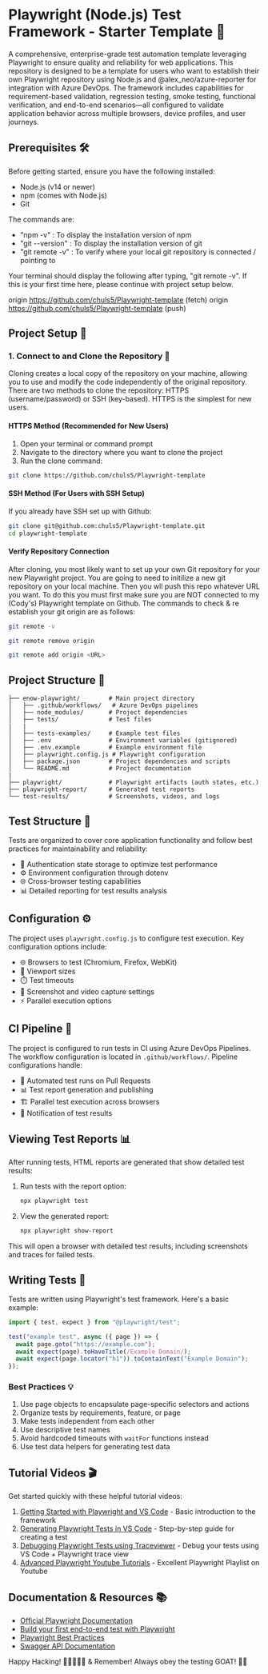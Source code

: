 # Playwright (Node.js) Test Framework - Starter Template 🚀

A comprehensive, enterprise-grade test automation template leveraging Playwright to ensure quality and reliability for web applications. This repository is designed to be a template for users who want to establish their own Playwright repository using Node.js and @alex_neo/azure-reporter for integration with Azure DevOps. The framework includes capabilities for requirement-based validation, regression testing, smoke testing, functional verification, and end-to-end scenarios—all configured to validate application behavior across multiple browsers, device profiles, and user journeys.

## Prerequisites 🛠️

Before getting started, ensure you have the following installed:

- Node.js (v14 or newer)
- npm (comes with Node.js)
- Git

The commands are:

- "npm -v" : To display the installation version of npm
- "git --version" : To display the installation version of git
- "git remote -v" : To verify where your local git repository is connected / pointing to

Your terminal should display the following after typing, "git remote -v".
If this is your first time here, please continue with project setup below.

origin https://github.com/chuls5/Playwright-template (fetch)
origin https://github.com/chuls5/Playwright-template (push)

## Project Setup 🔧

### 1. Connect to and Clone the Repository 📁

Cloning creates a local copy of the repository on your machine, allowing you to use and modify the code independently of the original repository.
There are two methods to clone the repository: HTTPS (username/password) or SSH (key-based). HTTPS is the simplest for new users.

#### HTTPS Method (Recommended for New Users)

1. Open your terminal or command prompt
2. Navigate to the directory where you want to clone the project
3. Run the clone command:

```bash
git clone https://github.com/chuls5/Playwright-template
```

#### SSH Method (For Users with SSH Setup)

If you already have SSH set up with Github:

```bash
git clone git@github.com:chuls5/Playwright-template.git
cd playwright-template
```

#### Verify Repository Connection

After cloning, you most likely want to set up your own Git repository for your new Playwright project. You are going to need to initilize a new git repository on your local machine. Then you wll push this repo whatever URL you want. To do this you must first make sure you are NOT connected to my (Cody's) Playwright template on Github. The commands to check & re establish your git origin are as follows:

```bash
git remote -v

git remote remove origin

git remote add origin <URL>
```

## Project Structure 📁

```
├── enow-playwright/        # Main project directory
│   ├── .github/workflows/   # Azure DevOps pipelines
│   ├── node_modules/       # Project dependencies
│   ├── tests/              # Test files
|   |
│   ├── tests-examples/     # Example test files
│   ├── .env                # Environment variables (gitignored)
│   ├── .env.example        # Example environment file
│   ├── playwright.config.js # Playwright configuration
│   ├── package.json        # Project dependencies and scripts
│   └── README.md           # Project documentation
|
├── playwright/             # Playwright artifacts (auth states, etc.)
├── playwright-report/      # Generated test reports
└── test-results/           # Screenshots, videos, and logs
```

## Test Structure 🧪

Tests are organized to cover core application functionality and follow best practices for maintainability and reliability:

- 🔑 Authentication state storage to optimize test performance
- ⚙️ Environment configuration through dotenv
- 🌐 Cross-browser testing capabilities
- 📊 Detailed reporting for test results analysis

## Configuration ⚙️

The project uses `playwright.config.js` to configure test execution. Key configuration options include:

- 🌐 Browsers to test (Chromium, Firefox, WebKit)
- 📱 Viewport sizes
- ⏱️ Test timeouts
- 📸 Screenshot and video capture settings
- ⚡ Parallel execution options

## CI Pipeline 🔄

The project is configured to run tests in CI using Azure DevOps Pipelines. The workflow configuration is located in `.github/workflows/`. Pipeline configurations handle:

- 🔄 Automated test runs on Pull Requests
- 📊 Test report generation and publishing
- 🏗️ Parallel test execution across browsers
- 🔔 Notification of test results

## Viewing Test Reports 📊

After running tests, HTML reports are generated that show detailed test results:

1. Run tests with the report option:

   ```bash
   npx playwright test
   ```

2. View the generated report:
   ```bash
   npx playwright show-report
   ```

This will open a browser with detailed test results, including screenshots and traces for failed tests.

## Writing Tests 📝

Tests are written using Playwright's test framework. Here's a basic example:

```javascript
import { test, expect } from "@playwright/test";

test("example test", async ({ page }) => {
  await page.goto("https://example.com");
  await expect(page).toHaveTitle(/Example Domain/);
  await expect(page.locator("h1")).toContainText("Example Domain");
});
```

### Best Practices 💡

1. Use page objects to encapsulate page-specific selectors and actions
2. Organize tests by requirements, feature, or page
3. Make tests independent from each other
4. Use descriptive test names
5. Avoid hardcoded timeouts with `waitFor` functions instead
6. Use test data helpers for generating test data

## Tutorial Videos 🎬

Get started quickly with these helpful tutorial videos:

1. [Getting Started with Playwright and VS Code](https://www.youtube.com/watch?v=Xz6lhEzgI5I) - Basic introduction to the framework
2. [Generating Playwright Tests in VS Code](https://www.youtube.com/watch?v=5XIZPqKkdBA) - Step-by-step guide for creating a test
3. [Debugging Playwright Tests using Traceviewer](https://www.youtube.com/watch?v=yP6AnTxC34s) - Debug your tests using VS Code + Playwright trace view
4. [Advanced Playwright Youtube Tutorials](https://www.youtube.com/watch?v=ePy0Xl-JpRg&list=PLUDwpEzHYYLsw33jpra65LIvX1nKWpp7-&index=3) - Excellent Playwright Playlist on Youtube

## Documentation & Resources 📚

- [Official Playwright Documentation](https://playwright.dev/docs/intro)
- [Build your first end-to-end test with Playwright](https://learn.microsoft.com/en-us/training/modules/build-with-playwright/)
- [Playwright Best Practices](https://playwright.dev/docs/best-practices)
- [Swagger API Documentation](https://api.dev-encounterservices.com/api/v2/swagger#)

Happy Hacking! 🚀👩‍💻👨‍💻 & Remember! Always obey the testing GOAT! 🐐🐐
